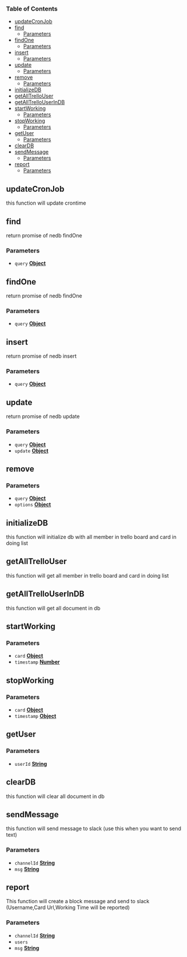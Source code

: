 <!-- Generated by documentation.js. Update this documentation by updating the source code. -->

### Table of Contents

-   [updateCronJob][1]
-   [find][2]
    -   [Parameters][3]
-   [findOne][4]
    -   [Parameters][5]
-   [insert][6]
    -   [Parameters][7]
-   [update][8]
    -   [Parameters][9]
-   [remove][10]
    -   [Parameters][11]
-   [initializeDB][12]
-   [getAllTrelloUser][13]
-   [getAllTrelloUserInDB][14]
-   [startWorking][15]
    -   [Parameters][16]
-   [stopWorking][17]
    -   [Parameters][18]
-   [getUser][19]
    -   [Parameters][20]
-   [clearDB][21]
-   [sendMessage][22]
    -   [Parameters][23]
-   [report][24]
    -   [Parameters][25]

## updateCronJob

this function will update crontime

## find

return promise of nedb findOne

### Parameters

-   `query` **[Object][26]** 

## findOne

return promise of nedb findOne

### Parameters

-   `query` **[Object][26]** 

## insert

return promise of nedb insert

### Parameters

-   `query` **[Object][26]** 

## update

return promise of nedb update

### Parameters

-   `query` **[Object][26]** 
-   `update` **[Object][26]** 

## remove

### Parameters

-   `query` **[Object][26]** 
-   `options` **[Object][26]** 

## initializeDB

this function will initialize db with all member in trello board and card in doing list

## getAllTrelloUser

this function will get all member in trello board and card in doing list

## getAllTrelloUserInDB

this function will get all document in db

## startWorking

### Parameters

-   `card` **[Object][26]** 
-   `timestamp` **[Number][27]** 

## stopWorking

### Parameters

-   `card` **[Object][26]** 
-   `timestamp` **[Object][26]** 

## getUser

### Parameters

-   `userId` **[String][28]** 

## clearDB

this function will clear all document in db

## sendMessage

this function will send message to slack (use this when you want to send text)

### Parameters

-   `channelId` **[String][28]** 
-   `msg` **[String][28]** 

## report

This function will create a block message and send to slack (Username,Card Url,Working Time will be reported)

### Parameters

-   `channelId` **[String][28]** 
-   `users`  
-   `msg` **[String][28]** 

[1]: #updatecronjob

[2]: #find

[3]: #parameters

[4]: #findone

[5]: #parameters-1

[6]: #insert

[7]: #parameters-2

[8]: #update

[9]: #parameters-3

[10]: #remove

[11]: #parameters-4

[12]: #initializedb

[13]: #getalltrellouser

[14]: #getalltrellouserindb

[15]: #startworking

[16]: #parameters-5

[17]: #stopworking

[18]: #parameters-6

[19]: #getuser

[20]: #parameters-7

[21]: #cleardb

[22]: #sendmessage

[23]: #parameters-8

[24]: #report

[25]: #parameters-9

[26]: https://developer.mozilla.org/docs/Web/JavaScript/Reference/Global_Objects/Object

[27]: https://developer.mozilla.org/docs/Web/JavaScript/Reference/Global_Objects/Number

[28]: https://developer.mozilla.org/docs/Web/JavaScript/Reference/Global_Objects/String
